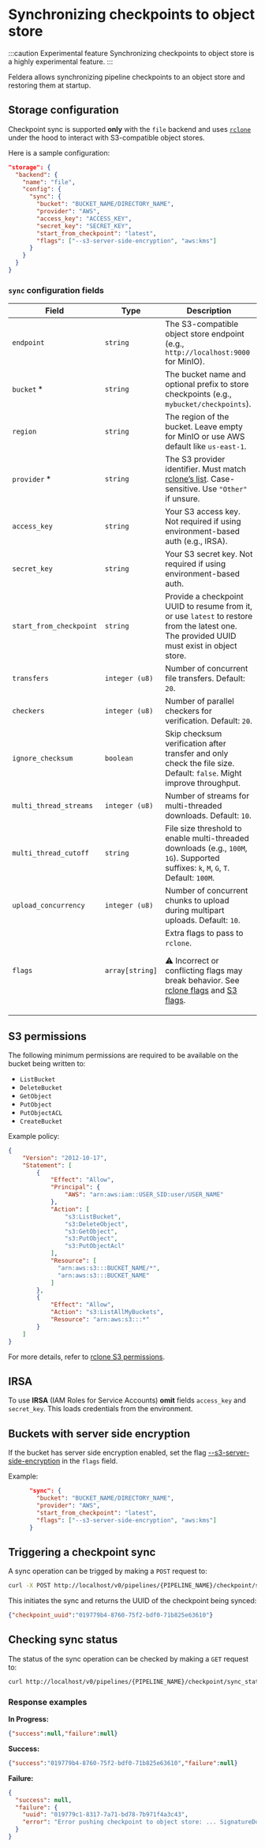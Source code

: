 # Synchronizing checkpoints to object store

:::caution Experimental feature
Synchronizing checkpoints to object store is a highly experimental feature.
:::

Feldera allows synchronizing pipeline checkpoints to an object store and
restoring them at startup.

## Storage configuration

Checkpoint sync is supported **only** with the `file` backend and uses
[`rclone`](https://rclone.org/) under the hood to interact with S3-compatible
object stores.

Here is a sample configuration:

```json
"storage": {
  "backend": {
    "name": "file",
    "config": {
      "sync": {
        "bucket": "BUCKET_NAME/DIRECTORY_NAME",
        "provider": "AWS",
        "access_key": "ACCESS_KEY",
        "secret_key": "SECRET_KEY",
        "start_from_checkpoint": "latest",
        "flags": ["--s3-server-side-encryption", "aws:kms"]
      }
    }
  }
}
```

### `sync` configuration fields

| Field                   | Type            | Description                                                                                                                                                                          |
|-------------------------|-----------------|--------------------------------------------------------------------------------------------------------------------------------------------------------------------------------------|
| `endpoint`              | `string`        | The S3-compatible object store endpoint (e.g., `http://localhost:9000` for MinIO).                                                                                                   |
| `bucket` \*             | `string`        | The bucket name and optional prefix to store checkpoints (e.g., `mybucket/checkpoints`).                                                                                             |
| `region`                | `string`        | The region of the bucket. Leave empty for MinIO or use AWS default like `us-east-1`.                                                                                                 |
| `provider` \*           | `string`        | The S3 provider identifier. Must match [rclone’s list](https://rclone.org/s3/#providers). Case-sensitive. Use `"Other"` if unsure.                                                   |
| `access_key`            | `string`        | Your S3 access key. Not required if using environment-based auth (e.g.,  IRSA).                                                                                                      |
| `secret_key`            | `string`        | Your S3 secret key. Not required if using environment-based auth.                                                                                                                    |
| `start_from_checkpoint` | `string`        | Provide a checkpoint UUID to resume from it, or use `latest` to restore from the latest one. The provided UUID must exist in object store.                                           |
| `transfers`             | `integer (u8)`  | Number of concurrent file transfers. Default: `20`.                                                                                                                                  |
| `checkers`              | `integer (u8)`  | Number of parallel checkers for verification. Default: `20`.                                                                                                                         |
| `ignore_checksum`       | `boolean`       | Skip checksum verification after transfer and only check the file size. Default: `false`. Might improve throughput.                                                                  |
| `multi_thread_streams`  | `integer (u8)`  | Number of streams for multi-threaded downloads. Default: `10`.                                                                                                                       |
| `multi_thread_cutoff`   | `string`        | File size threshold to enable multi-threaded downloads (e.g., `100M`, `1G`). Supported suffixes: `k`, `M`, `G`, `T`. Default: `100M`.                                                |
| `upload_concurrency`    | `integer (u8)`  | Number of concurrent chunks to upload during multipart uploads. Default: `10`.                                                                                                       |
| `flags`                 | `array[string]` | Extra flags to pass to `rclone`.<p> ⚠️ Incorrect or conflicting flags may break behavior. See [rclone flags](https://rclone.org/flags/) and [S3 flags](https://rclone.org/s3/). </p> |


## S3 permissions

The following minimum permissions are required to be available on the bucket
being written to:

- `ListBucket`
- `DeleteBucket`
- `GetObject`
- `PutObject`
- `PutObjectACL`
- `CreateBucket`

Example policy:

```json
{
    "Version": "2012-10-17",
    "Statement": [
        {
            "Effect": "Allow",
            "Principal": {
                "AWS": "arn:aws:iam::USER_SID:user/USER_NAME"
            },
            "Action": [
                "s3:ListBucket",
                "s3:DeleteObject",
                "s3:GetObject",
                "s3:PutObject",
                "s3:PutObjectAcl"
            ],
            "Resource": [
              "arn:aws:s3:::BUCKET_NAME/*",
              "arn:aws:s3:::BUCKET_NAME"
            ]
        },
        {
            "Effect": "Allow",
            "Action": "s3:ListAllMyBuckets",
            "Resource": "arn:aws:s3:::*"
        }
    ]
}
```

For more details, refer to [rclone S3 permissions](https://rclone.org/s3/#s3-permissions).

## IRSA

To use **IRSA** (IAM Roles for Service Accounts) **omit** fields `access_key`
and `secret_key`. This loads credentials from the environment.

## Buckets with server side encryption

If the bucket has server side encryption enabled, set the flag
[--s3-server-side-encryption](https://rclone.org/s3/#s3-server-side-encryption)
in the `flags` field.

Example:
```json
      "sync": {
        "bucket": "BUCKET_NAME/DIRECTORY_NAME",
        "provider": "AWS",
        "start_from_checkpoint": "latest",
        "flags": ["--s3-server-side-encryption", "aws:kms"]
      }
```

## Triggering a checkpoint sync

A sync operation can be trigged by making a `POST` request to:

```bash
curl -X POST http://localhost/v0/pipelines/{PIPELINE_NAME}/checkpoint/sync
```

This initiates the sync and returns the UUID of the checkpoint being synced:

```json
{"checkpoint_uuid":"019779b4-8760-75f2-bdf0-71b825e63610"}
```

## Checking sync status

The status of the sync operation can be checked by making a `GET` request to:

```bash
curl http://localhost/v0/pipelines/{PIPELINE_NAME}/checkpoint/sync_status
```

### Response examples

**In Progress:**

```json
{"success":null,"failure":null}
```

**Success:**

```json
{"success":"019779b4-8760-75f2-bdf0-71b825e63610","failure":null}
```

**Failure:**

```json
{
  "success": null,
  "failure": {
    "uuid": "019779c1-8317-7a71-bd78-7b971f4a3c43",
    "error": "Error pushing checkpoint to object store: ... SignatureDoesNotMatch ..."
  }
}
```
